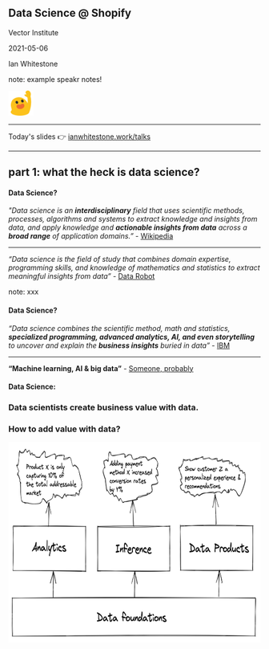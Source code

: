 ## Data Science @ Shopify

<p style="text-align: right; ">
    <p>Vector Institute<p>
    <p>2021-05-06<p>
    <p>Ian Whitestone<p>
<p>

note: example speakr notes!


<img src="imgs/blobs/blobwave.png" height="50px">
<hr>
Today's slides 👉 <a href='https://ianwhitestone.work/slides-v2/data-science-at-shopify.html'>ianwhitestone.work/talks</a>

---

## part 1: what the heck is data science?


#### Data Science?

*"Data science is an **interdisciplinary** field that uses scientific methods, processes, algorithms and systems to extract knowledge and insights from data, and apply knowledge and **actionable insights from data** across a **broad range** of application domains.”* - [Wikipedia](https://en.wikipedia.org/wiki/Data_science)

<hr>

*“Data science is the field of study that combines domain expertise, programming skills, and knowledge of mathematics and statistics to extract meaningful insights from data”* - [Data Robot](https://www.datarobot.com/wiki/data-science/)

note: xxx


#### Data Science?

*“Data science combines the scientific method, math and statistics, **specialized programming, advanced analytics, AI, and even storytelling** to uncover and explain the **business insights** buried in data”* - [IBM](https://www.ibm.com/cloud/learn/data-science-introduction)
<hr>

**“Machine learning, AI & big data”** - [Someone, probably]()


#### Data Science:

### **Data scientists create business value with data.**


### How to add value with data?

<img src="imgs/data-at-shopify/3.png" height="400px">
